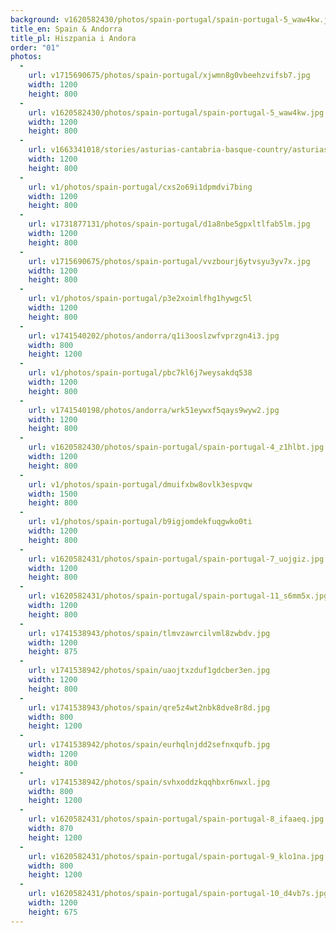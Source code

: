 ```yaml
---
background: v1620582430/photos/spain-portugal/spain-portugal-5_waw4kw.jpg
title_en: Spain & Andorra
title_pl: Hiszpania i Andora
order: "01"
photos:
  -
    url: v1715690675/photos/spain-portugal/xjwmn8g0vbeehzvifsb7.jpg
    width: 1200
    height: 800
  -
    url: v1620582430/photos/spain-portugal/spain-portugal-5_waw4kw.jpg
    width: 1200
    height: 800
  -
    url: v1663341018/stories/asturias-cantabria-basque-country/asturias-cantabria-basque-country-17_mq4s33.jpg
    width: 1200
    height: 800
  -
    url: v1/photos/spain-portugal/cxs2o69i1dpmdvi7bing
    width: 1200
    height: 800
  -
    url: v1731877131/photos/spain-portugal/d1a8nbe5gpxltlfab5lm.jpg
    width: 1200
    height: 800
  -
    url: v1715690675/photos/spain-portugal/vvzbourj6ytvsyu3yv7x.jpg
    width: 1200
    height: 800
  -
    url: v1/photos/spain-portugal/p3e2xoimlfhg1hywgc5l
    width: 1200
    height: 800
  -
    url: v1741540202/photos/andorra/q1i3ooslzwfvprzgn4i3.jpg
    width: 800
    height: 1200
  -
    url: v1/photos/spain-portugal/pbc7kl6j7weysakdq538
    width: 1200
    height: 800
  -
    url: v1741540198/photos/andorra/wrk51eywxf5qays9wyw2.jpg
    width: 1200
    height: 800
  -
    url: v1620582430/photos/spain-portugal/spain-portugal-4_z1hlbt.jpg
    width: 1200
    height: 800
  -
    url: v1/photos/spain-portugal/dmuifxbw8ovlk3espvqw
    width: 1500
    height: 800
  -
    url: v1/photos/spain-portugal/b9igjomdekfuqgwko0ti
    width: 1200
    height: 800
  -
    url: v1620582431/photos/spain-portugal/spain-portugal-7_uojgiz.jpg
    width: 1200
    height: 800
  -
    url: v1620582431/photos/spain-portugal/spain-portugal-11_s6mm5x.jpg
    width: 1200
    height: 800
  -
    url: v1741538943/photos/spain/tlmvzawrcilvml8zwbdv.jpg
    width: 1200
    height: 875
  -
    url: v1741538942/photos/spain/uaojtxzduf1gdcber3en.jpg
    width: 1200
    height: 800
  -
    url: v1741538943/photos/spain/qre5z4wt2nbk8dve8r8d.jpg
    width: 800
    height: 1200
  -
    url: v1741538942/photos/spain/eurhqlnjdd2sefnxqufb.jpg
    width: 1200
    height: 800
  -
    url: v1741538942/photos/spain/svhxoddzkqqhbxr6nwxl.jpg
    width: 800
    height: 1200
  -
    url: v1620582431/photos/spain-portugal/spain-portugal-8_ifaaeq.jpg
    width: 870
    height: 1200
  -
    url: v1620582431/photos/spain-portugal/spain-portugal-9_klo1na.jpg
    width: 800
    height: 1200
  -
    url: v1620582431/photos/spain-portugal/spain-portugal-10_d4vb7s.jpg
    width: 1200
    height: 675
---
```

